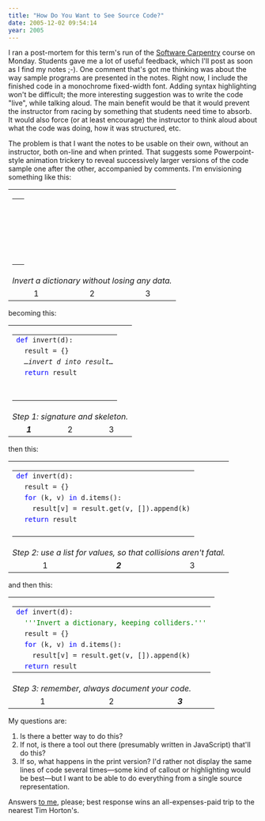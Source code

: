 ```yaml
---
title: "How Do You Want to See Source Code?"
date: 2005-12-02 09:54:14
year: 2005
---
```

I ran a post-mortem for this term's run of the <a href="https://carpentries.org/">Software Carpentry</a> course on Monday.  Students gave me a lot of useful feedback, which I'll post as soon as I find my notes ;-).  One comment that's got me thinking was about the way sample programs are presented in the notes.  Right now, I include the finished code in a monochrome fixed-width font.  Adding syntax highlighting won't be difficult; the more interesting suggestion was to write the code "live", while talking aloud.  The main benefit would be that it would prevent the instructor from racing by something that students need time to absorb.  It would also force (or at least encourage) the instructor to think aloud about what the code was doing, how it was structured, etc.

The problem is that I want the notes to be usable on their own, without an instructor, both on-line and when printed.  That suggests some Powerpoint-style animation trickery to reveal successively larger versions of the code sample one after the other, accompanied by comments.  I'm envisioning something like this:
<table class="center">
<tr>
<td colspan="3">
<table>
<tr>
<td><code> </code></td>
</tr>
<tr>
<td><code> </code></td>
</tr>
<tr>
<td><code> </code></td>
</tr>
<tr>
<td><code> </code></td>
</tr>
<tr>
<td><code> </code></td>
</tr>
<tr>
<td><code> </code></td>
</tr>
</table>
</td>
</tr>
<tr>
<td colspan="3"><em>Invert a dictionary without losing any data.</em></td>
</tr>
<tr>
<td align="center">1</td>
<td align="center">2</td>
<td align="center">3</td>
</tr>
</table>
becoming this:
<table class="center">
<tr>
<td colspan="3">
<table>
<tr>
<td><code><font color="blue">def</font> invert(d):</code></td>
</tr>
<tr>
<td><code>  result = {}</code></td>
</tr>
<tr>
<td><code>  <em>…invert d into result…</em></code></td>
</tr>
<tr>
<td><code>  <font color="blue">return</font> result</code></td>
</tr>
<tr>
<td><code> </code></td>
</tr>
<tr>
<td><code> </code></td>
</tr>
</table>
</td>
</tr>
<tr>
<td colspan="3"><em>Step 1: signature and skeleton.</em></td>
</tr>
<tr>
<td align="center"><strong><em>1</em></strong></td>
<td align="center">2</td>
<td align="center">3</td>
</tr>
</table>
then this:
<table class="center">
<tr>
<td colspan="3">
<table>
<tr>
<td><code><font color="blue">def</font> invert(d):</code></td>
</tr>
<tr>
<td><code>  result = {}</code></td>
</tr>
<tr>
<td><code>  <font color="blue">for</font> (k, v) <font color="blue">in</font> d.items():</code></td>
</tr>
<tr>
<td><code>    result[v] = result.get(v, []).append(k)</code></td>
</tr>
<tr>
<td><code>  <font color="blue">return</font> result</code></td>
</tr>
<tr>
<td><code> </code></td>
</tr>
</table>
</td>
</tr>
<tr>
<td colspan="3"><em>Step 2: use a list for values, so that collisions aren't fatal.</em></td>
</tr>
<tr>
<td align="center">1</td>
<td align="center"><strong><em>2</em></strong></td>
<td align="center">3</td>
</tr>
</table>
and then this:
<table class="center">
<tr>
<td colspan="3">
<table>
<tr>
<td><code><font color="blue">def</font> invert(d):</code></td>
</tr>
<tr>
<td><code>  <font color="green">'''Invert a dictionary, keeping colliders.'''</font></code></td>
</tr>
<tr>
<td><code>  result = {}</code></td>
</tr>
<tr>
<td><code>  <font color="blue">for</font> (k, v) <font color="blue">in</font> d.items():</code></td>
</tr>
<tr>
<td><code>    result[v] = result.get(v, []).append(k)</code></td>
</tr>
<tr>
<td><code>  <font color="blue">return</font> result</code></td>
</tr>
</table>
</td>
</tr>
<tr>
<td colspan="3"><em>Step 3: remember, always document your code.</em></td>
</tr>
<tr>
<td align="center">1</td>
<td align="center">2</td>
<td align="center"><strong><em>3</em></strong></td>
</tr>
</table>
My questions are:
<ol>
  <li>Is there a better way to do this?</li>
  <li>If not, is there a tool out there (presumably written in JavaScript) that'll do this?</li>
  <li>If so, what happens in the print version?  I'd rather not display the same lines of code several times—some kind of callout or highlighting would be best—but I want to be able to do everything from a single source representation.</li>
</ol>
Answers <a href="mailto:{{site.author.email}}">to me</a>, please; best response wins an all-expenses-paid trip to the nearest Tim Horton's.
